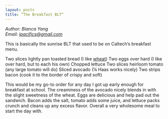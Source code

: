 ```yaml
---
layout: posts
title: “The Breakfast BLT“
---
```

*Author: Bianca Yang*<br>
*Email: <a href="mailto:ipacifics@gmail.com?subject=Hello from the XDRT Blog">ipacifics@gmail.com</a>*<br>

This is basically the sunrise BLT that used to be on Caltech’s breakfast menu.

Two slices lightly pan toasted bread (I like [wheat](https://www.amazon.com/Daves-Killer-Bread-Grains-Organic/dp/B00U10OTTW/ref=asc_df_B00U10OTTW/?tag=hyprod-20&linkCode=df0&hvadid=312196386946&hvpos=1o1&hvnetw=g&hvrand=5985498439811784729&hvpone=&hvptwo=&hvqmt=&hvdev=c&hvdvcmdl=&hvlocint=&hvlocphy=9031119&hvtargid=pla-570211486545&psc=1))
Two eggs over hard (I like over hard, but to each his own)
Chopped lettuce
Two slices heirloom tomato (any large tomato will do)
Sliced avocado (¼ Haas works nicely)
Two strips bacon (cook it to the border of crispy and soft)

This would be my go-to order for any day I got up early enough for breakfast
at school. The creaminess of the avocado nicely blends in with the slight
sweetness of the wheat. Eggs are delicious and help pad out the sandwich.
Bacon adds the salt, tomato adds some juice, and lettuce packs crunch and
cleans up any excess flavor. Overall a very wholesome meal to start the day
with.
